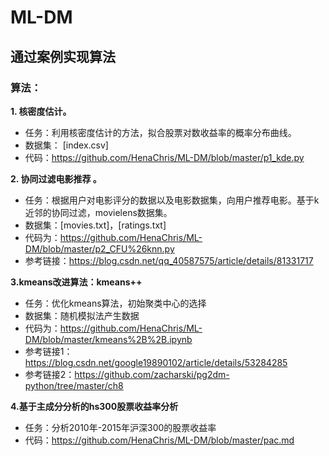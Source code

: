 # ML-DM
## 通过案例实现算法
### 算法：
**1. 核密度估计。**
+ 任务：利用核密度估计的方法，拟合股票对数收益率的概率分布曲线。
+ 数据集： [index.csv]
+ 代码：https://github.com/HenaChris/ML-DM/blob/master/p1_kde.py

**2. 协同过滤电影推荐 。**
+ 任务：根据用户对电影评分的数据以及电影数据集，向用户推荐电影。基于k近邻的协同过滤，movielens数据集。
+ 数据集：[movies.txt]，[ratings.txt]
+ 代码为：https://github.com/HenaChris/ML-DM/blob/master/p2_CFU%26knn.py
+ 参考链接：https://blog.csdn.net/qq_40587575/article/details/81331717

**3.kmeans改进算法：kmeans++**
+ 任务：优化kmeans算法，初始聚类中心的选择
+ 数据集：随机模拟法产生数据
+ 代码为：https://github.com/HenaChris/ML-DM/blob/master/kmeans%2B%2B.ipynb
+ 参考链接1：https://blog.csdn.net/google19890102/article/details/53284285
+ 参考链接2：https://github.com/zacharski/pg2dm-python/tree/master/ch8

**4.基于主成分分析的hs300股票收益率分析**
+ 任务：分析2010年-2015年沪深300的股票收益率
+ 代码：https://github.com/HenaChris/ML-DM/blob/master/pac.md
